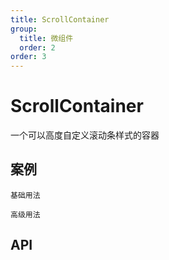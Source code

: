 ```yaml
---
title: ScrollContainer
group:
  title: 微组件
  order: 2
order: 3
---
```


# ScrollContainer

一个可以高度自定义滚动条样式的容器

## 案例

<code src="./demo/index.tsx" description="在这个案例中简单的使用了他">基础用法</code>

<code src="./demo/demo2.tsx" description="在这个案例中定制了滚动条样式">高级用法</code>

## API

<API id="ScrollContainer"><API>
